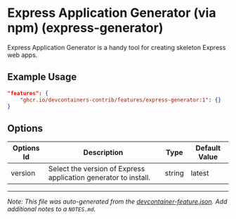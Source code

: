 
# Express Application Generator (via npm) (express-generator)

Express Application Generator is a handy tool for creating skeleton Express web apps.

## Example Usage

```json
"features": {
    "ghcr.io/devcontainers-contrib/features/express-generator:1": {}
}
```

## Options

| Options Id | Description | Type | Default Value |
|-----|-----|-----|-----|
| version | Select the version of Express application generator to install. | string | latest |



---

_Note: This file was auto-generated from the [devcontainer-feature.json](https://github.com/devcontainers-contrib/features/blob/main/src/express-generator/devcontainer-feature.json).  Add additional notes to a `NOTES.md`._
